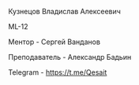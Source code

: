 Кузнецов Владислав Алексеевич

ML-12

Ментор - Сергей Ванданов

Преподаватель - Александр Бадьин

Telegram - https://t.me/Qesait
